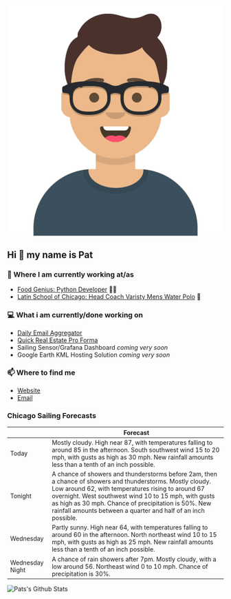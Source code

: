 [![Social banner for p-j-falconer](https://raw.githubusercontent.com/P-J-FALCONER/P-J-FALCONER/master/assets/avataaars.svg)](https://patfalconer.com/)
## Hi :wave: my name is Pat

### 💼 Where I am currently working at/as
- [Food Genius: Python Developer](https://getfoodgenius.com/) 🍔🐍
- [Latin School of Chicago: Head Coach Varisty Mens Water Polo](https://www.latinschool.org/) 🤽


### 💻 What i am currently/done working on
 - [Daily Email Aggregator](https://github.com/P-J-FALCONER/dott_daily_mail)
 - [Quick Real Estate Pro Forma](https://github.com/P-J-FALCONER/henry)
 - Sailing Sensor/Grafana Dashboard *coming very soon*
 - Google Earth KML Hosting Solution *coming very soon*

### 📫 Where to find me
 - [Website](https://patfalconer.com/)
 - [Email](mailto:patrick.j.falconer@gmail.com)


### Chicago Sailing Forecasts
|   | Forecast  |
|---|---|
| Today | Mostly cloudy. High near 87, with temperatures falling to around 85 in the afternoon. South southwest wind 15 to 20 mph, with gusts as high as 30 mph. New rainfall amounts less than a tenth of an inch possible. |
| Tonight | A chance of showers and thunderstorms before 2am, then a chance of showers and thunderstorms. Mostly cloudy. Low around 62, with temperatures rising to around 67 overnight. West southwest wind 10 to 15 mph, with gusts as high as 30 mph. Chance of precipitation is 50%. New rainfall amounts between a quarter and half of an inch possible. |
| Wednesday | Partly sunny. High near 64, with temperatures falling to around 60 in the afternoon. North northeast wind 10 to 15 mph, with gusts as high as 25 mph. New rainfall amounts less than a tenth of an inch possible. |
| Wednesday Night | A chance of rain showers after 7pm. Mostly cloudy, with a low around 56. Northeast wind 0 to 10 mph. Chance of precipitation is 30%. |

![Pats's Github Stats](https://github-readme-stats.vercel.app/api?username=p-j-falconer&show_icons=true&theme=radical)
